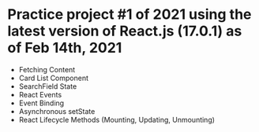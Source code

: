 # Practice  project #1 of 2021 using the latest version of React.js (17.0.1) as of Feb 14th, 2021

* Fetching Content
* Card List Component
* SearchField State
* React Events
* Event Binding
* Asynchronous setState
* React Lifecycle Methods (Mounting, Updating, Unmounting)
